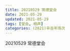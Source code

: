 ```yaml
---
title: 20210529 常德堂会 
date: 2021-05-29
updated: 2021-05-29
tags: [堂会, 相声] 
categories: (2021)辛丑年场次 
---
```

20210529 常德堂会 